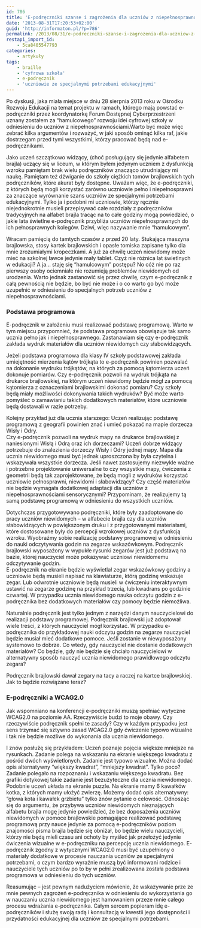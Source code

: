 ```yaml
---
id: 786
title: 'E-podręczniki szanse i zagrożenia dla uczniów z niepełnosprawnościami'
date: '2013-08-31T17:20:53+02:00'
guid: 'http://informaton.pl/?p=786'
permalink: /2013/08/31/e-podreczniki-szanse-i-zagrozenia-dla-uczniow-z-niepelnosprawnosciami/
restapi_import_id:
    - 5ca8405547793
categories:
    - artykuły
tags:
    - braille
    - 'cyfrowa szkoła'
    - e-podręcznik
    - 'uczniowie ze specjalnymi potrzebami edukacyjnymi'
---
```


Po dyskusji, jaka miała miejsce w dniu 28 sierpnia 2013 roku w Ośrodku Rozwoju Edukacji na temat projektu w ramach, którego mają powstać e-podręczniki przez koordynatorkę Forum Dostępnej Cyberprzestrzeni uznany zostałem za “hamulcowego” rozwoju idei cyfrowej szkoły w odniesieniu do uczniów z niepełnosprawnościami.Warto być może więc zebrać kilka argumentów i rozważyć, w jaki sposób ominąć kilka raf, jakie dostrzegam przed tymi wszystkimi, którzy pracować będą nad e-podręcznikami.

Jako uczeń szczątkowo widzący, (choć posługujący się jedynie alfabetem brajla) uczący się w liceum, w którym byłem jedynym uczniem z dysfunkcją wzroku pamiętam brak wielu podręczników znacząco utrudniający mi naukę. Pamiętam też dźwiganie do szkoły ciężkich tomów brajlowskich tych podręczników, które akurat były dostępne. Uważam więc, że e-podręczniki, z których będą mogli korzystać zarówno uczniowie pełno i niepełnosprawni za znaczące wyrównanie szans uczniów ze specjalnymi potrzebami edukacyjnymi. Tylko ja i podobni mi uczniowie, którzy ręcznie niejednokrotnie musieli przepisywać całe rozdziały z podręczników tradycyjnych na alfabet brajla tracąc na to całe godziny mogą powiedzieć, o jakie lata świetlne e-podręcznik przybliża uczniów niepełnosprawnych do ich pełnosprawnych kolegów. Dziwi, więc nazywanie mnie “hamulcowym”.

Wracam pamięcią do tamtych czasów z przed 20 laty. Stukająca maszyna brajlowska, stosy kartek brajlowskich i opasłe tomiska zapisane tylko dla mnie zrozumiałymi kropeczkami. A już za chwilę uczeń niewidomy może mieć na szkolnej ławce jedynie mały tablet. Czyż nie różnica lat świetlnych w edukacji? A ja… staję się “hamulcowym” postępu? No cóż nie po raz pierwszy osoby ociemniałe nie rozumieją problemów niewidomych od urodzenia. Warto jednak zastanowić się przez chwilę, czym e-podręcznik z całą pewnością nie będzie, bo być nie może i o co warto go być może uzupełnić w odniesieniu do specjalnych potrzeb uczniów z niepełnosprawnościami.

### Podstawa programowa 

E-podręcznik w założeniu musi realizować podstawę programową. Warto w tym miejscu przypomnieć, że podstawa programowa obowiązuje tak samo ucznia pełno jak i niepełnosprawnego. Zastanawiam się czy e-podręcznik zakłada wydruk materiałów dla uczniów niewidomych czy słabowidzących.

Jeżeli podstawa programowa dla klasy IV szkoły podstawowej zakłada umiejętność mierzenia kątów trójkąta to e-podręcznik powinien pozwalać na dokonanie wydruku trójkątów, na których za pomocą kątomierza uczeń dokonuje pomiarów. Czy e-podręcznik pozwoli na wydruk trójkąta na drukarce brajlowskiej, na którym uczeń niewidomy będzie mógł za pomocą kątomierza z oznaczeniami brajlowskimi dokonać pomiaru? Czy szkoły będą miały możliwości dokonywania takich wydruków? Być może warto pomyśleć o zamawianiu takich dodatkowych materiałów, które uczniowie będą dostawali w razie potrzeby.

Kolejny przykład już dla ucznia starszego: Uczeń realizując podstawę programową z geografii powinien znać i umieć pokazać na mapie dorzecza Wisły i Odry.   
Czy e-podręcznik pozwoli na wydruk mapy na drukarce brajlowskiej z naniesionymi Wisłą i Odrą oraz ich dorzeczami? Uczeń dobrze widzący potrzebuje do znalezienia dorzeczy Wisły i Odry jednej mapy. Mapa dla ucznia niewidomego musi być jednak uproszczona by była czytelna i wskazywała wszystkie dorzecza. Jeśli nawet zastosujemy niezwykle ważne i potrzebne projektowanie uniwersalne to czy wszystkie mapy, ćwiczenia z geometrii będą tak zaprojektowane, że będą mogli z wydruków korzystać uczniowie pełnosprawni, niewidomi i słabowidzący? Czy część materiałów nie będzie wymagała dodatkowej adaptacji dla uczniów z niepełnosprawnościami sensorycznymi? Przypominam, że realizujemy tą samą podstawę programową w odniesieniu do wszystkich uczniów.

Dotychczas przygotowywano podręczniki, które były zaadoptowane do pracy uczniów niewidomych – w alfabecie brajla czy dla uczniów słabowidzących w powiększonym druku i z przygotowanymi materiałami, które dostosowane były do percepcji wzrokowej uczniów z dysfunkcją wzroku. Wyobraźmy sobie realizację podstawy programowej w odniesieniu do nauki odczytywania godzin na zegarze wskazówkowym. Podręcznik brajlowski wyposażony w wypukłe rysunki zegarów jest już podstawą na bazie, której nauczyciel może pokazywać uczniowi niewidomemu odczytywanie godzin.   
E-podręcznik na ekranie będzie wyświetlał zegar wskazówkowy godziny a uczniowie będą musieli napisać na klawiaturze, którą godzinę wskazuje zegar. Lub odwrotnie uczniowie będą musieli w ćwiczeniu interaktywnym ustawić na zegarze godzinę na przykład trzecią, lub kwadrans po godzinie czwartej. W przypadku ucznia niewidomego nauka odczytu godzin z e-podręcznika bez dodatkowych materiałów czy pomocy będzie niemożliwa.

Naturalnie podręcznik jest tylko jednym z narzędzi danym nauczycielowi do realizacji podstawy programowej. Podręcznik brajlowski już adoptował wiele treści, z których nauczyciel mógł korzystać. W przypadku e-podręcznika do przykładowej nauki odczytu godzin na zegarze nauczyciel będzie musiał mieć dodatkowe pomoce. Jeśli zostanie w niewyposażony systemowo to dobrze. Co wtedy, gdy nauczyciel nie dostanie dodatkowych materiałów? Co będzie, gdy nie będzie się chciało nauczycielowi w alternatywny sposób nauczyć ucznia niewidomego prawidłowego odczytu zegara?

Podręcznik brajlowski dawał zegary na tacy a raczej na kartce brajlowskiej. Jak to będzie rozwiązane teraz?

### E-podręczniki a WCAG2.0

Jak wspomniano na konferencji e-podręczniki muszą spełniać wytyczne WCAG2.0 na poziomie AA. Rzeczywiście budzi to moje obawy. Czy rzeczywiście podręcznik spełni te zasady? Czy w każdym przypadku jest sens trzymać się sztywno zasad WCAG2.0 gdy ćwiczenie typowo wizualne i tak nie będzie możliwe do wykonania dla ucznia niewidomego.

I znów posłużę się przykładem: Uczeń poznaje pojęcia większe mniejsze na rysunkach. Zadanie polega na wskazaniu na ekranie większego kwadratu z pośród dwóch wyświetlonych. Zadanie jest typowo wizualne. Można dodać opis alternatywny “większy kwadrat”, “mniejszy kwadrat”. Tylko poco? Zadanie polegało na rozpoznaniu i wskazaniu większego kwadratu. Bez grafiki dotykowej takie zadanie jest bezużyteczne dla ucznia niewidomego. Podobnie uczeń układa na ekranie puzzle. Na ekranie mamy 6 kawałków kotka, z których mamy ułożyć zwierzę. Możemy dodać opis alternatywny: “głowa kota i kawałek grzbietu” tylko znów pytanie o celowość. Odnosząc się do argumentu, że przybywa uczniów niewidomych nieznających alfabetu brajla mogę jedynie powiedzieć, że bez doposażenia uczniów niewidomych w pomoce brajlowskie pomagające realizować podstawę programową przy nauce jedynie za pomocą e-podręczników poziom znajomości pisma brajla będzie się obniżał, bo będzie wielu nauczycieli, którzy nie będą mieli czasu ani ochoty by myśleć jak przełożyć jedynie ćwiczenia wizualne w e-podręczniku na percepcję ucznia niewidomego. E-podręcznik zgodny z wytycznymi WCAG2.0 musi być uzupełniony o materiały dodatkowe w procesie nauczania uczniów ze specjalnymi potrzebami, o czym bardzo wyraźnie muszą być informowani rodzice i nauczyciele tych uczniów po to by w pełni zrealizowana została podstawa programowa w odniesieniu do tych uczniów.

Reasumując – jest pewnym nadużyciem mówienie, że wskazywanie prze ze mnie pewnych zagrożeń e-podręcznika w odniesieniu do wykorzystania go w nauczaniu ucznia niewidomego jest hamowaniem przeze mnie całego procesu wdrażania e-podręcznika. Całym sercem popieram idę e-podręczników i służę swoją radą i konsultacją w kwestii jego dostępności i przydatności edukacyjnej dla uczniów ze specjalnymi potrzebami.
